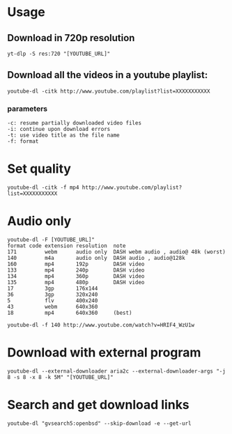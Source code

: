 # Usage

## Download in 720p resolution
```shell
yt-dlp -S res:720 "[YOUTUBE_URL]"
```

## Download all the videos in a youtube playlist:
```shell
youtube-dl -citk http://www.youtube.com/playlist?list=XXXXXXXXXXX
```

### parameters
```text
-c: resume partially downloaded video files
-i: continue upon download errors
-t: use video title as the file name
-f: format 
```

# Set quality
```shell
youtube-dl -citk -f mp4 http://www.youtube.com/playlist?list=XXXXXXXXXXX
```

# Audio only
```text
youtube-dl -F [YOUTUBE_URL]"
format code extension resolution  note 
171         webm      audio only  DASH webm audio , audio@ 48k (worst)
140         m4a       audio only  DASH audio , audio@128k
160         mp4       192p        DASH video 
133         mp4       240p        DASH video 
134         mp4       360p        DASH video 
135         mp4       480p        DASH video 
17          3gp       176x144     
36          3gp       320x240     
5           flv       400x240     
43          webm      640x360     
18          mp4       640x360     (best)
```

```shell
youtube-dl -f 140 http://www.youtube.com/watch?v=HRIF4_WzU1w
```

# Download with external program
```shell
youtube-dl --external-downloader aria2c --external-downloader-args "-j 8 -s 8 -x 8 -k 5M" "[YOUTUBE_URL]"
```

# Search and get download links
```shell
youtube-dl "gvsearch5:openbsd" --skip-download -e --get-url
```
